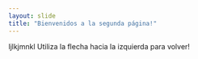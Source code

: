 ```yaml
---
layout: slide
title: "Bienvenidos a la segunda página!"
---
```

ljlkjmnkl 
Utiliza la flecha hacia la izquierda para volver!
